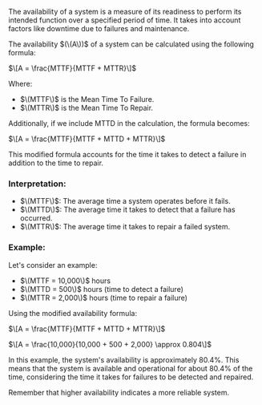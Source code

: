 The availability of a system is a measure of its readiness to perform its intended function over a specified period of time. It takes into account factors like downtime due to failures and maintenance.

The availability $(\(A\))$ of a system can be calculated using the following formula:

$\[A = \frac{MTTF}{MTTF + MTTR}\]$

Where:
- $\(MTTF\)$ is the Mean Time To Failure.
- $\(MTTR\)$ is the Mean Time To Repair.
  
Additionally, if we include MTTD in the calculation, the formula becomes:

$\[A = \frac{MTTF}{MTTF + MTTD + MTTR}\]$

This modified formula accounts for the time it takes to detect a failure in addition to the time to repair.

### Interpretation:

- $\(MTTF\)$: The average time a system operates before it fails.
- $\(MTTD\)$: The average time it takes to detect that a failure has occurred.
- $\(MTTR\)$: The average time it takes to repair a failed system.

### Example:

Let's consider an example:

- $\(MTTF = 10,000\)$ hours
- $\(MTTD = 500\)$ hours (time to detect a failure)
- $\(MTTR = 2,000\)$ hours (time to repair a failure)

Using the modified availability formula:

$\[A = \frac{MTTF}{MTTF + MTTD + MTTR}\]$

$\[A = \frac{10,000}{10,000 + 500 + 2,000} \approx 0.804\]$

In this example, the system's availability is approximately 80.4%. This means that the system is available and operational for about 80.4% of the time, considering the time it takes for failures to be detected and repaired.

Remember that higher availability indicates a more reliable system.
